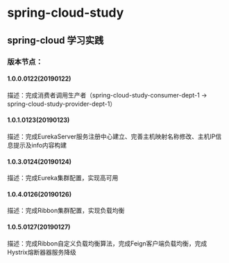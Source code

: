 # spring-cloud-study
## spring-cloud 学习实践
### 版本节点：
#### 1.0.0.0122(20190122)
描述：完成消费者调用生产者（spring-cloud-study-consumer-dept-1 -> spring-cloud-study-provider-dept-1）
#### 1.0.1.0123(20190123)
描述：完成EurekaServer服务注册中心建立、完善主机映射名称修改、主机IP信息提示及info内容构建
#### 1.0.3.0124(20190124)
描述：完成Eureka集群配置，实现高可用
#### 1.0.4.0126(20190126)
描述：完成Ribbon集群配置，实现负载均衡
#### 1.0.5.0127(20190127)
描述：完成Ribbon自定义负载均衡算法，完成Feign客户端负载均衡，完成Hystrix熔断器器服务降级